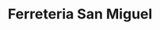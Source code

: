 ---
title: "Ferreteria San Miguel"
url: /ciudad-del-este/ferreteria-san-miguel/
shop: Eisenwaren
---